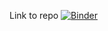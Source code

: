 Link to repo
[![Binder](https://mybinder.org/badge_logo.svg)](https://mybinder.org/v2/gh/marcs994/Corona_Tracker_Last/master)

